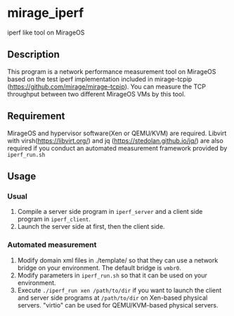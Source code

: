 # mirage_iperf
iperf like tool on MirageOS

## Description
This program is a network performance measurement tool on MirageOS based on the test iperf implementation included in mirage-tcpip (https://github.com/mirage/mirage-tcpip). You can measure the TCP throughput between two different MirageOS VMs by this tool.

## Requirement
MirageOS and hypervisor software(Xen or QEMU/KVM) are required.
Libvirt with virsh(https://libvirt.org/) and jq (https://stedolan.github.io/jq/) are also required if you conduct an automated measurement framework provided by `iperf_run.sh`

## Usage
### Usual
1. Compile a server side program in `iperf_server` and a client side program in `iperf_client`.
2. Launch the server side at first, then the client side.

### Automated measurement
1. Modify domain xml files in ./template/ so that they can use a network bridge on your environment. The default bridge is `vmbr0`.  
2. Modify parameters in `iperf_run.sh` so that it can be used on your environment.  
3. Execute `./iperf_run xen /path/to/dir` if you want to launch the client and server side programs at `/path/to/dir` on Xen-based physical servers. "virtio" can be used for QEMU/KVM-based physical servers.

